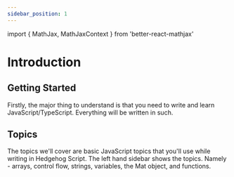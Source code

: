 ```yaml
---
sidebar_position: 1
---
```


import { MathJax, MathJaxContext } from 'better-react-mathjax'


# Introduction


## Getting Started

Firstly, the major thing to understand is that you need to write and learn JavaScript/TypeScript. Everything will be written in such.

## Topics

The topics we'll cover are basic JavaScript topics that you'll use while writing in Hedgehog Script. The left hand sidebar shows the topics.
Namely - arrays, control flow, strings, variables, the Mat object, and functions. 
